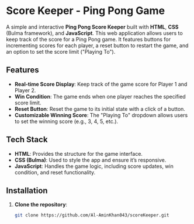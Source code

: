 # Score Keeper - Ping Pong Game

A simple and interactive **Ping Pong Score Keeper** built with **HTML**, **CSS** (Bulma framework), and **JavaScript**. This web application allows users to keep track of the score for a Ping Pong game. It features buttons for incrementing scores for each player, a reset button to restart the game, and an option to set the score limit ("Playing To").

## Features

- **Real-time Score Display**: Keep track of the game score for Player 1 and Player 2.
- **Win Condition**: The game ends when one player reaches the specified score limit.
- **Reset Button**: Reset the game to its initial state with a click of a button.
- **Customizable Winning Score**: The "Playing To" dropdown allows users to set the winning score (e.g., 3, 4, 5, etc.).

## Tech Stack

- **HTML**: Provides the structure for the game interface.
- **CSS (Bulma)**: Used to style the app and ensure it’s responsive.
- **JavaScript**: Handles the game logic, including score updates, win condition, and reset functionality.

## Installation

1. **Clone the repository**:
   ```bash
   git clone https://github.com/Al-AminKhan043/scoreKeeper.git
